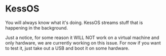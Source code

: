 # KessOS

You will always know what it's doing.
KessOS streams stuff that is
happening in the background.

Just a notice, for some reason it WILL NOT work on a virtual machine and only hardware, we are currently working on this issue.
For now if you want to test it, just take out a USB and boot it on some hardware.
